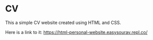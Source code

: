 # CV

This a simple CV website created using HTML and CSS.

Here is a link to it: https://html-personal-website.easysourav.repl.co/

